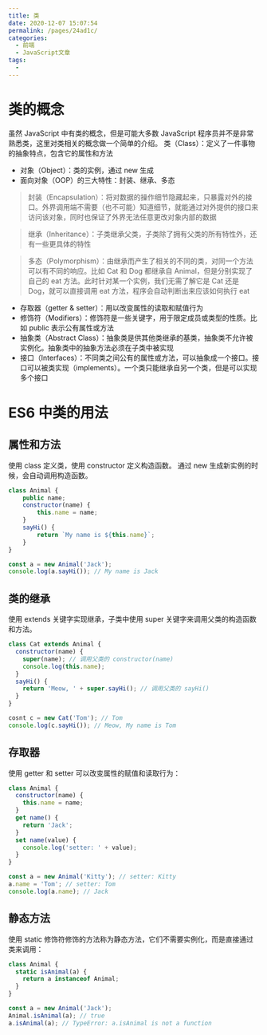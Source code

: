 ```yaml
---
title: 类
date: 2020-12-07 15:07:54
permalink: /pages/24ad1c/
categories:
  - 前端
  - JavaScript文章
tags:
  - 
---
```


# 类的概念
虽然 JavaScript 中有类的概念，但是可能大多数 JavaScript 程序员并不是非常熟悉类，这里对类相关的概念做一个简单的介绍。
类（Class）：定义了一件事物的抽象特点，包含它的属性和方法
+ 对象（Object）：类的实例，通过 new 生成
+ 面向对象（OOP）的三大特性：封装、继承、多态 
> 封装（Encapsulation）：将对数据的操作细节隐藏起来，只暴露对外的接口。外界调用端不需要（也不可能）知道细节，就能通过对外提供的接口来访问该对象，同时也保证了外界无法任意更改对象内部的数据

> 继承（Inheritance）：子类继承父类，子类除了拥有父类的所有特性外，还有一些更具体的特性

> 多态（Polymorphism）：由继承而产生了相关的不同的类，对同一个方法可以有不同的响应。比如 Cat 和 Dog 都继承自 Animal，但是分别实现了自己的 eat 方法。此时针对某一个实例，我们无需了解它是 Cat 还是 Dog，就可以直接调用 eat 方法，程序会自动判断出来应该如何执行 eat
+ 存取器（getter & setter）：用以改变属性的读取和赋值行为
+ 修饰符（Modifiers）：修饰符是一些关键字，用于限定成员或类型的性质。比如 public 表示公有属性或方法
+ 抽象类（Abstract Class）：抽象类是供其他类继承的基类，抽象类不允许被实例化。抽象类中的抽象方法必须在子类中被实现
+ 接口（Interfaces）：不同类之间公有的属性或方法，可以抽象成一个接口。接口可以被类实现（implements）。一个类只能继承自另一个类，但是可以实现多个接口

# ES6 中类的用法

## 属性和方法
使用 class 定义类，使用 constructor 定义构造函数。
通过 new 生成新实例的时候，会自动调用构造函数。

```JavaScript
class Animal {
    public name;
    constructor(name) {
        this.name = name;
    }
    sayHi() {
        return `My name is ${this.name}`;
    }
}

const a = new Animal('Jack');
console.log(a.sayHi()); // My name is Jack
```

## 类的继承
使用 extends 关键字实现继承，子类中使用 super 关键字来调用父类的构造函数和方法。
```JavaScript
class Cat extends Animal {
  constructor(name) {
    super(name); // 调用父类的 constructor(name)
    console.log(this.name);
  }
  sayHi() {
    return 'Meow, ' + super.sayHi(); // 调用父类的 sayHi()
  }
}

cosnt c = new Cat('Tom'); // Tom
console.log(c.sayHi()); // Meow, My name is Tom
```
## 存取器
使用 getter 和 setter 可以改变属性的赋值和读取行为：
```JavaScript
class Animal {
  constructor(name) {
    this.name = name;
  }
  get name() {
    return 'Jack';
  }
  set name(value) {
    console.log('setter: ' + value);
  }
}

const a = new Animal('Kitty'); // setter: Kitty
a.name = 'Tom'; // setter: Tom
console.log(a.name); // Jack
```

## 静态方法
使用 static 修饰符修饰的方法称为静态方法，它们不需要实例化，而是直接通过类来调用：
```JavaScript
class Animal {
  static isAnimal(a) {
    return a instanceof Animal;
  }
}

const a = new Animal('Jack');
Animal.isAnimal(a); // true
a.isAnimal(a); // TypeError: a.isAnimal is not a function
```